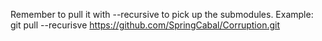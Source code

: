 Remember to pull it with --recursive to pick up the submodules. 
Example: 
git pull --recurisve https://github.com/SpringCabal/Corruption.git
